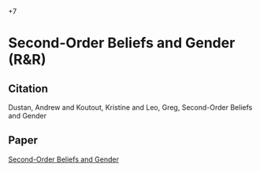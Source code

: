 +7

# Second-Order Beliefs and Gender (R&R)

## Citation 

Dustan, Andrew and Koutout, Kristine and Leo, Greg, Second-Order Beliefs and Gender

## Paper

[Second-Order Beliefs and Gender](../files/Papers/WP_Second-Order-Beliefs.pdf)



